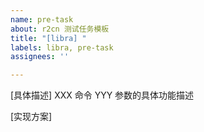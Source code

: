 ```yaml
---
name: pre-task
about: r2cn 测试任务模板
title: "[libra] "
labels: libra, pre-task
assignees: ''

---
```


[具体描述] XXX 命令 YYY 参数的具体功能描述

[实现方案]
